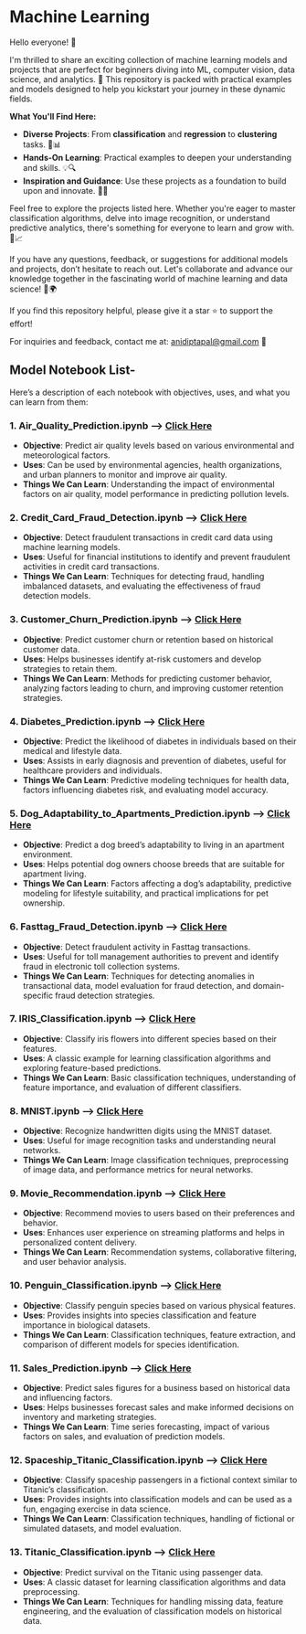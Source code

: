 # Machine Learning 

Hello everyone! 👋

I'm thrilled to share an exciting collection of machine learning models and projects that are perfect for beginners diving into ML, computer vision, data science, and analytics. 🚀 This repository is packed with practical examples and models designed to help you kickstart your journey in these dynamic fields.

**What You'll Find Here:**
- **Diverse Projects**: From **classification** and **regression** to **clustering**  tasks. 🧠📊
- **Hands-On Learning**: Practical examples to deepen your understanding and skills. 💡🔍
- **Inspiration and Guidance**: Use these projects as a foundation to build upon and innovate. 🌟🚀

Feel free to explore the projects listed here. Whether you're eager to master classification algorithms, delve into image recognition, or understand predictive analytics, there's something for everyone to learn and grow with. 🌱📈

If you have any questions, feedback, or suggestions for additional models and projects, don’t hesitate to reach out. Let's collaborate and advance our knowledge together in the fascinating world of machine learning and data science! 🤝🌍

If you find this repository helpful, please give it a star ⭐ to support the effort!

For inquiries and feedback, contact me at: [anidiptapal@gmail.com](mailto:anidiptapal@gmail.com) 📧

## Model Notebook List-
Here’s a description of each notebook with objectives, uses, and what you can learn from them:

### 1. **Air_Quality_Prediction.ipynb** --> [Click Here](Air_Quality_Prediction.ipynb)
   - **Objective**: Predict air quality levels based on various environmental and meteorological factors.
   - **Uses**: Can be used by environmental agencies, health organizations, and urban planners to monitor and improve air quality.
   - **Things We Can Learn**: Understanding the impact of environmental factors on air quality, model performance in predicting pollution levels.

### 2. **Credit_Card_Fraud_Detection.ipynb** --> [Click Here](Credit_Card_Fraud_Detection.ipynb)
   - **Objective**: Detect fraudulent transactions in credit card data using machine learning models.
   - **Uses**: Useful for financial institutions to identify and prevent fraudulent activities in credit card transactions.
   - **Things We Can Learn**: Techniques for detecting fraud, handling imbalanced datasets, and evaluating the effectiveness of fraud detection models.

### 3. **Customer_Churn_Prediction.ipynb** --> [Click Here](Customer_Churn_Prediction.ipynb)
   - **Objective**: Predict customer churn or retention based on historical customer data.
   - **Uses**: Helps businesses identify at-risk customers and develop strategies to retain them.
   - **Things We Can Learn**: Methods for predicting customer behavior, analyzing factors leading to churn, and improving customer retention strategies.

### 4. **Diabetes_Prediction.ipynb** --> [Click Here](Diabetes_Prediction.ipynb)
   - **Objective**: Predict the likelihood of diabetes in individuals based on their medical and lifestyle data.
   - **Uses**: Assists in early diagnosis and prevention of diabetes, useful for healthcare providers and individuals.
   - **Things We Can Learn**: Predictive modeling techniques for health data, factors influencing diabetes risk, and evaluating model accuracy.

### 5. **Dog_Adaptability_to_Apartments_Prediction.ipynb** --> [Click Here](Dog_Adaptability_to_Apartments_Prediction.ipynb)
   - **Objective**: Predict a dog breed’s adaptability to living in an apartment environment.
   - **Uses**: Helps potential dog owners choose breeds that are suitable for apartment living.
   - **Things We Can Learn**: Factors affecting a dog’s adaptability, predictive modeling for lifestyle suitability, and practical implications for pet ownership.

### 6. **Fasttag_Fraud_Detection.ipynb** --> [Click Here](Fasttag_Fraud_Detection.ipynb)
   - **Objective**: Detect fraudulent activity in Fasttag transactions.
   - **Uses**: Useful for toll management authorities to prevent and identify fraud in electronic toll collection systems.
   - **Things We Can Learn**: Techniques for detecting anomalies in transactional data, model evaluation for fraud detection, and domain-specific fraud detection strategies.

### 7. **IRIS_Classification.ipynb** --> [Click Here](IRIS_Classification.ipynb)
   - **Objective**: Classify iris flowers into different species based on their features.
   - **Uses**: A classic example for learning classification algorithms and exploring feature-based predictions.
   - **Things We Can Learn**: Basic classification techniques, understanding of feature importance, and evaluation of different classifiers.

### 8. **MNIST.ipynb** --> [Click Here](MNIST.ipynb)
   - **Objective**: Recognize handwritten digits using the MNIST dataset.
   - **Uses**: Useful for image recognition tasks and understanding neural networks.
   - **Things We Can Learn**: Image classification techniques, preprocessing of image data, and performance metrics for neural networks.

### 9. **Movie_Recommendation.ipynb** --> [Click Here](Movie_Recommendation.ipynb)
   - **Objective**: Recommend movies to users based on their preferences and behavior.
   - **Uses**: Enhances user experience on streaming platforms and helps in personalized content delivery.
   - **Things We Can Learn**: Recommendation systems, collaborative filtering, and user behavior analysis.

### 10. **Penguin_Classification.ipynb** --> [Click Here](Penguin_Classification.ipynb)
   - **Objective**: Classify penguin species based on various physical features.
   - **Uses**: Provides insights into species classification and feature importance in biological datasets.
   - **Things We Can Learn**: Classification techniques, feature extraction, and comparison of different models for species identification.

### 11. **Sales_Prediction.ipynb** --> [Click Here](Sales_Prediction.ipynb)
   - **Objective**: Predict sales figures for a business based on historical data and influencing factors.
   - **Uses**: Helps businesses forecast sales and make informed decisions on inventory and marketing strategies.
   - **Things We Can Learn**: Time series forecasting, impact of various factors on sales, and evaluation of prediction models.

### 12. **Spaceship_Titanic_Classification.ipynb** --> [Click Here](Spaceship_Titanic_Classification.ipynb)
   - **Objective**: Classify spaceship passengers in a fictional context similar to Titanic’s classification.
   - **Uses**: Provides insights into classification models and can be used as a fun, engaging exercise in data science.
   - **Things We Can Learn**: Classification techniques, handling of fictional or simulated datasets, and model evaluation.

### 13. **Titanic_Classification.ipynb** --> [Click Here](Titanic_Classification.ipynb)
   - **Objective**: Predict survival on the Titanic using passenger data.
   - **Uses**: A classic dataset for learning classification algorithms and data preprocessing.
   - **Things We Can Learn**: Techniques for handling missing data, feature engineering, and the evaluation of classification models on historical data.
